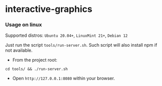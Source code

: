 # interactive-graphics

### Usage on linux

Supported distros: `Ubuntu 20.04+`, `LinuxMint 21+`, `Debian 12`

Just run the script `tools/run-server.sh`. Such script will also install npm if not available.

* From the project root:
```
cd tools/ && ./run-server.sh
```

* Open `http://127.0.0.1:8080` within your browser.

